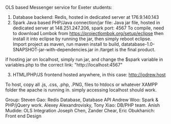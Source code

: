 OLS based Messenger service for Exeter students:

1. Database backend:
Redis, hosted in dedicated server at 176.9.140.143
2. Spark Java based PHP/Java connection/jar file:
Java jar file, hosted in dedicated server at 148.251.247.206, spark port: 4567
To compile, need to download Lombok from https://projectlombok.org/setup/eclipse
then install it into eclipse by running the jar, then simply reboot eclipse.
Import project as maven, run maven install to build, datatabase-1.0-SNAPSHOT-jar-with-dependencies.jar in /target
is the final product.

if hosting jar on localhost, simply run jar, and change the $spark variable in variables.php to the correct link: "http://localhost:4567"

3. HTML/PHP/JS frontend
hosted anywhere, in this case: http://jodrew.host

To host, copy all .js, .css, .php, .PNG, files to htdocs or whatever XAMPP folder the apache is running in.
simply accessing localhost should work.

Group:
Steven Gao: Redis Database, Database API
Andrew Woo: Spark & PHP/jQuery work.
Alexey Alexandrovisky, Tony Xiao: DB/PHP team.
Anish Mudide: OLS Integration
Joseph Chen, Zander Chear, Eric Obukhanich: Front end Design


